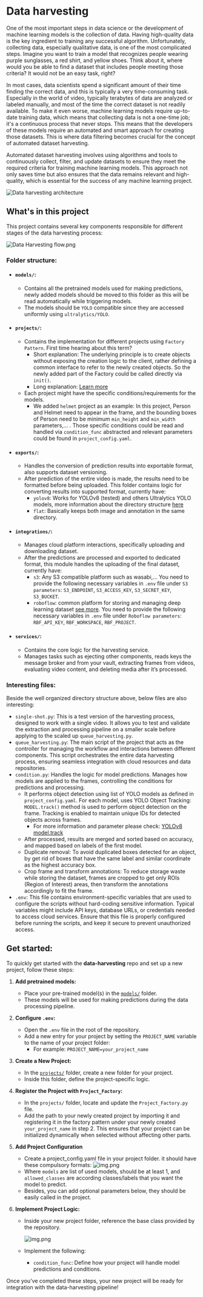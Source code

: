 # Data harvesting

One of the most important steps in data science or the development of machine learning models is the collection of data. Having high-quality data is the key ingredient to training any successful algorithm. Unfortunately, collecting data, especially qualitative data, is one of the most complicated steps. Imagine you want to train a model that recognizes people wearing purple sunglasses, a red shirt, and yellow shoes. Think about it, where would you be able to find a dataset that includes people meeting those criteria? It would not be an easy task, right?

In most cases, data scientists spend a significant amount of their time finding the correct data, and this is typically a very time-consuming task. Especially in the world of video, typically terabytes of data are analyzed or labeled manually, and most of the time the correct dataset is not readily available. To make it even worse, machine learning models require up-to-date training data, which means that collecting data is not a one-time job; it's a continuous process that never stops. This means that the developers of these models require an automated and smart approach for creating those datasets. This is where data filtering becomes crucial for the concept of automated dataset harvesting.

Automated dataset harvesting involves using algorithms and tools to continuously collect, filter, and update datasets to ensure they meet the required criteria for training machine learning models. This approach not only saves time but also ensures that the data remains relevant and high-quality, which is essential for the success of any machine learning project.

![Data harvesting architecture](./assets/images/deployment-managed.svg)

## What's in this project

This project contains several key components responsible for different stages of the data harvesting process:

![Data Harvesting flow.png](assets/images/data-harvesting-flow.png)

### Folder structure:
- #### `models/`:
  - Contains all the pretrained models used for making predictions, newly added models should be moved to this folder as this will be read automatically while triggering models.
  - The models should be `YOLO` compatible since they are accessed uniformly using `ultralytics/YOLO`.
- #### `projects/`:
  - Contains the implementation for different projects using `Factory Pattern`. First time hearing about this term? 
    - Short explanation: The underlying principle is to create objects without exposing the creation logic to the client, rather defining a common interface to refer to the newly created objects. So the newly added part of the Factory could be called directly via `init()`. 
    - Long explanation: [Learn more](https://refactoring.guru/design-patterns/factory-method)
  - Each project might have the specific conditions/requirements for the models. 
    - We added `helmet` project as an example: In this project, Person and Helmet need to appear in the frame, and the bounding boxes of Person need to be minimum `min_height` and `min_width` parameters,... . Those specific conditions could be read and handled via `condition_func` abstracted and relevant parameters could be found in `project_config.yaml`.
- #### `exports/`:
  - Handles the conversion of prediction results into exportable format, also supports dataset versioning.
  - After prediction of the entire video is made, the results need to be formatted before being uploaded. This folder contains logic for converting results into supported format, currently have:
    - `yolov8`: Works for YOLOv8 (tested) and others Ultralytics YOLO models, more information about the directory structure [here](https://docs.ultralytics.com/datasets/detect/#:~:text=Supported%20Dataset%20Formats-,Ultralytics%20YOLO%20format,-The%20Ultralytics%20YOLO)
    - `flat`: Basically keeps both image and annotation in the same directory.
- #### `integrations/`:
  - Manages cloud platform interactions, specifically uploading and downloading dataset.
  - After the predictions are processed and exported to dedicated format, this module handles the uploading of the final dataset, currently have:
    - `s3`: Any S3 compatible platform such as wasabi,... You need to provide the following necessary variables in `.env` file under `S3 parameters`: `S3_ENDPOINT`, `S3_ACCESS_KEY`, `S3_SECRET_KEY`, `S3_BUCKET`.
    - `roboflow`: common platform for storing and managing deep learning dataset [see more](https://app.roboflow.com/). You need to provide the following necessary variables in `.env` file under `Roboflow parameters`: `RBF_API_KEY`, `RBF_WORKSPACE`, `RBF_PROJECT`.
- #### `services/`:
  - Contains the core logic for the harvesting service.
  - Manages tasks such as ejecting other components, reads keys the message broker and from your vault, extracting frames from videos, evaluating video content, and deleting media after it’s processed.

### Interesting files:
Beside the well organized directory structure above, below files are also interesting:
- `single-shot.py`: This is a test version of the harvesting process, designed to work with a single video. It allows you to test and validate the extraction and processing pipeline on a smaller scale before applying to the scaled up `queue_harvesting.py`.
- `queue_harvesting.py`: The main script of the project that acts as the controller for managing the workflow and interactions between different components. This script orchestrates the entire data harvesting process, ensuring seamless integration with cloud resources and data repositories.
- `condition.py`: Handles the logic for model predictions. Manages how models are applied to the frames, controlling the conditions for predictions and processing.
  - It performs object detection using list of YOLO models as defined in `project_config.yaml`. For each model, uses YOLO Object Tracking: `MODEL.track()` method is used to perform object detection on the frame. Tracking is enabled to maintain unique IDs for detected objects across frames.
    - For more information and parameter please check: [YOLOv8 model.track](https://docs.ultralytics.com/modes/track/)
  - After processed, results are merged and sorted based on accuracy, and mapped based on labels of the first model.
  - Duplicate removal: To avoid duplicated boxes detected for an object, by get rid of boxes that have the same label and similar coordinate as the highest accuracy box.
  - Crop frame and transform annotations: To reduce storage waste while storing the dataset, frames are cropped to get only ROIs (Region of Interest) areas, then transform the annotations accordingly to fit the frame.
- `.env`: This file contains environment-specific variables that are used to configure the scripts without hard-coding sensitive information. Typical variables might include API keys, database URLs, or credentials needed to access cloud services. Ensure that this file is properly configured before running the scripts, and keep it secure to prevent unauthorized access.

## Get started:
To quickly get started with the **data-harvesting** repo and set up a new project, follow these steps:
1. **Add pretrained models:**
   - Place your pre-trained model(s) in the [`models/`](#models) folder.
   - These models will be used for making predictions during the data processing pipeline.

2. **Configure `.env`:**
   - Open the `.env` file in the root of the repository.
   - Add a new entry for your project by setting the `PROJECT_NAME` variable to the name of your project folder:
     - For example: `PROJECT_NAME=your_project_name`

3. **Create a New Project:**
   - In the [`projects/`](#projects) folder, create a new folder for your project.
   - Inside this folder, define the project-specific logic.
   
4. **Register the Project with `Project_Factory`:**
    - In the `projects/` folder, locate and update the `Project_Factory.py` file.
    - Add the path to your newly created project by importing it and registering it in the factory pattern under your newly created `your_project_name` in step 2. This ensures that your project can be initialized dynamically when selected without affecting other parts.

5. **Add Project Configuration**
    - Create a project_config.yaml file in your project folder. it should have these compulsory formats:
        ![img.png](assets/images/config_example.png)
    - Where `models` are list of used models, should be at least 1, and `allowed_classes` are according classes/labels that you want the model to predict.
    - Besides, you can add optional parameters below, they should be easily called in the project.

6. **Implement Project Logic:**
    - Inside your new project folder, reference the base class provided by the repository.
        
      ![img.png](assets/images/class_reference.png)
    - Implement the following:
      - `condition_func`: Define how your project will handle model predictions and conditions.

Once you’ve completed these steps, your new project will be ready for integration with the data-harvesting pipeline!